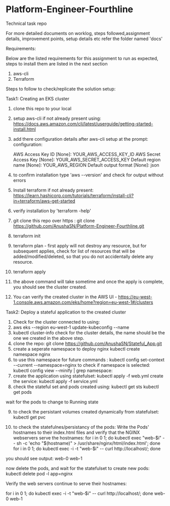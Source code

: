 # Platform-Engineer-Fourthline
Technical task repo

For more detailed documents on worklog, steps followed,assignment details, improvement points, setup details etc refer the folder named 'docs'


Requirements:

Below are the listed requirements for this assignment to run as expected, steps to install them are listed in the next section
1. aws-cli
2. Terraform

Steps to follow to check/replicate the solution setup:

Task1: Creating an EKS cluster

1. clone this repo to your local
2. setup aws-cli if not already present using: https://docs.aws.amazon.com/cli/latest/userguide/getting-started-install.html
3. add there configuration details after aws-cli setup at the prompt:
   configuration:

   AWS Access Key ID [None]: YOUR_AWS_ACCESS_KEY_ID
   AWS Secret Access Key [None]: YOUR_AWS_SECRET_ACCESS_KEY
   Default region name [None]: YOUR_AWS_REGION
   Default output format [None]: json
   
4. to confirm installation type 'aws --version' and check for output without errors
5. Install terraform if not already present: https://learn.hashicorp.com/tutorials/terraform/install-cli?in=terraform/aws-get-started
6. verify installation by 'terraform -help'
7. git clone this repo over https : git clone https://github.com/AnushaSN/Platform-Engineer-Fourthline.git
8. terraform init
9. terraform plan - first apply will not destroy any resource, but for subsequent applies, check for list of resources that will be added/modified/deleted, so that you do not accidentally delete any resource.
10. terraform apply
11. the above command will take sometime and once the apply is complete, you should see the cluster created.
12. You can verify the created cluster in the AWS UI - https://eu-west-1.console.aws.amazon.com/eks/home?region=eu-west-1#/clusters

Task2: Deploy a stateful application to the created cluster
1. Check for the cluster connected to using:
2. aws eks --region eu-west-1 update-kubeconfig --name <cluster-name>
3. kubectl cluster-info
  check for the cluster details, the name should be the one we created in the above step.
4. clone the repo: git clone https://github.com/AnushaSN/Stateful_App.git
5. create a seperate namespace to deploy nginx
  kubectl create namespace nginx
6. to use this namespace for future commands :
  kubectl config set-context --current --namespace=nginx
  to check if namespace is selected:
  kubectl config view --minify | grep namespace:
7. create the application using statefulset:
  kubectl apply -f web.yml
  create the service:
  kubectl apply -f service.yml
8. check the stateful set and pods created using:
  kubectl get sts
  kubectl get pods
  
  wait for the pods to change to Running state
  
9. to check the persistant volumes created dynamically from statefulset:
  kubectl get pvc
   
10. to check the statefulnes/persistancy of the pods:
   Write the Pods' hostnames to their index.html files and verify that the NGINX webservers serve the hostnames:
   for i in 0 1; do kubectl exec "web-$i" -- sh -c 'echo "$(hostname)" > /usr/share/nginx/html/index.html'; done
   for i in 0 1; do kubectl exec -i -t "web-$i" -- curl http://localhost/; done
   
   you should see output:
   web-0
   web-1
   
   now delete the pods, and wait for the statefulset to create new pods:
   kubectl delete pod -l app=nginx
   
   Verify the web servers continue to serve their hostnames:

   for i in 0 1; do kubectl exec -i -t "web-$i" -- curl http://localhost/; done
   web-0
   web-1
  


